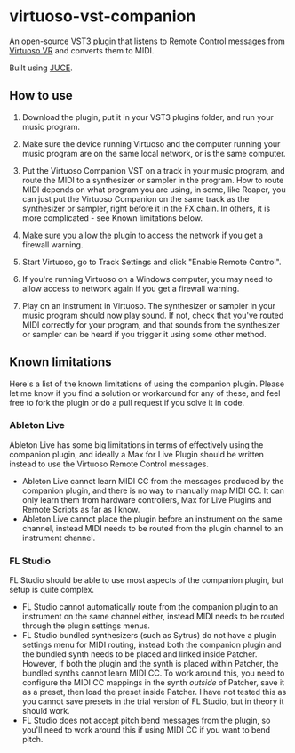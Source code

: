 # virtuoso-vst-companion
An open-source VST3 plugin that listens to Remote Control messages from [Virtuoso VR](https://www.virtuoso-vr.com/remote-control) and converts them to MIDI.

Built using [JUCE](https://juce.com/download/).

## How to use
1) Download the plugin, put it in your VST3 plugins folder, and run your music program.

2) Make sure the device running Virtuoso and the computer running your music program are on the same local network, or is the same computer.

3) Put the Virtuoso Companion VST on a track in your music program, and route the MIDI to a synthesizer or sampler in the program. How to route MIDI depends on what program you are using, in some, like Reaper, you can just put the Virtuoso Companion on the same track as the synthesizer or sampler, right before it in the FX chain. In others, it is more complicated - see Known limitations below.

4) Make sure you allow the plugin to access the network if you get a firewall warning.

5) Start Virtuoso, go to Track Settings and click "Enable Remote Control".

6) If you're running Virtuoso on a Windows computer, you may need to allow access to network again if you get a firewall warning.

7) Play on an instrument in Virtuoso. The synthesizer or sampler in your music program should now play sound. If not, check that you've routed MIDI correctly for your program, and that sounds from the synthesizer or sampler can be heard if you trigger it using some other method.

## Known limitations
Here's a list of the known limitations of using the companion plugin. Please let me know if you find a solution or workaround for any of these, and feel free to fork the plugin or do a pull request if you solve it in code.
### Ableton Live
Ableton Live has some big limitations in terms of effectively using the companion plugin, and ideally a Max for Live Plugin should be written instead to use the Virtuoso Remote Control messages.
* Ableton Live cannot learn MIDI CC from the messages produced by the companion plugin, and there is no way to manually map MIDI CC. It can only learn them from hardware controllers, Max for Live Plugins and Remote Scripts as far as I know. 
* Ableton Live cannot place the plugin before an instrument on the same channel, instead MIDI needs to be routed from the plugin channel to an instrument channel.
### FL Studio
FL Studio should be able to use most aspects of the companion plugin, but setup is quite complex.
* FL Studio cannot automatically route from the companion plugin to an instrument on the same channel either, instead MIDI needs to be routed through the plugin settings menus.
* FL Studio bundled synthesizers (such as Sytrus) do not have a plugin settings menu for MIDI routing, instead both the companion plugin and the bundled synth needs to be placed and linked inside Patcher. However, if both the plugin and the synth is placed within Patcher, the bundled synths cannot learn MIDI CC. To work around this, you need to configure the MIDI CC mappings in the synth *outside* of Patcher, save it as a preset, then load the preset inside Patcher. I have not tested this as you cannot save presets in the trial version of FL Studio, but in theory it should work.
* FL Studio does not accept pitch bend messages from the plugin, so you'll need to work around this if using MIDI CC if you want to bend pitch.
